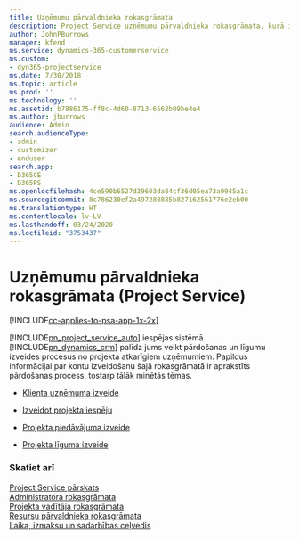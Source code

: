 ```yaml
---
title: Uzņēmumu pārvaldnieka rokasgrāmata
description: Project Service uzņēmumu pārvaldnieka rokasgrāmata, kurā ir sniegti norādījumi par pārdošanas un līgumu izveides procesiem no projekta atkarīgiem uzņēmumiem
author: JohnPBurrows
manager: kfend
ms.service: dynamics-365-customerservice
ms.custom:
- dyn365-projectservice
ms.date: 7/30/2018
ms.topic: article
ms.prod: ''
ms.technology: ''
ms.assetid: b7886175-ff8c-4d60-8713-6562b09be4e4
ms.author: jburrows
audience: Admin
search.audienceType:
- admin
- customizer
- enduser
search.app:
- D365CE
- D365PS
ms.openlocfilehash: 4ce590b6527d39603da84cf36d05ea73a9945a1c
ms.sourcegitcommit: 8c786230ef2a497280885b827162561776e2eb00
ms.translationtype: HT
ms.contentlocale: lv-LV
ms.lasthandoff: 03/24/2020
ms.locfileid: "3753437"
---
```

# <a name="account-manager-guide-project-service"></a>Uzņēmumu pārvaldnieka rokasgrāmata (Project Service)

[!INCLUDE[cc-applies-to-psa-app-1x-2x](../includes/cc-applies-to-psa-app-1x-2x.md)]

[!INCLUDE[pn_project_service_auto](../includes/pn-project-service-auto.md)] iespējas sistēmā [!INCLUDE[pn_dynamics_crm](../includes/pn-dynamics-crm.md)] palīdz jums veikt pārdošanas un līgumu izveides procesus no projekta atkarīgiem uzņēmumiem. Papildus informācijai par kontu izveidošanu šajā rokasgrāmatā ir aprakstīts pārdošanas process, tostarp tālāk minētās tēmas.  
  
-   [Klienta uzņēmuma izveide](../project-service/create-customer-account.md)  
  
-   [Izveidot projekta iespēju](../project-service/create-project-opportunity.md)  
  
-   [Projekta piedāvājuma izveide](../project-service/create-project-quote.md)  
  
-   [Projekta līguma izveide](../project-service/create-project-contract.md)  
  
  
### <a name="see-also"></a>Skatiet arī  
 [Project Service pārskats](../project-service/overview.md)   
 [Administratora rokasgrāmata](../project-service/admin-guide.md)   
 [Projekta vadītāja rokasgrāmata](../project-service/project-manager-guide.md)   
 [Resursu pārvaldnieka rokasgrāmata](../project-service/resource-manager-guide.md)   
 [Laika, izmaksu un sadarbības ceļvedis](../project-service/time-expense-collaboration-guide.md)
